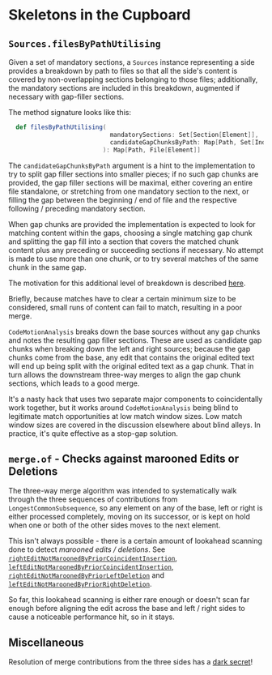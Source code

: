 # Skeletons in the Cupboard #

## `Sources.filesByPathUtilising` ##

Given a set of mandatory sections, a `Sources` instance representing a side provides a breakdown by path to files so
that all the side's content is covered by non-overlapping sections belonging to those files; additionally, the mandatory
sections are included in this breakdown, augmented if necessary with gap-filler sections.

The method signature looks like this:

```scala
  def filesByPathUtilising(
                            mandatorySections: Set[Section[Element]],
                            candidateGapChunksByPath: Map[Path, Set[IndexedSeq[Element]]] = Map.empty
                          ): Map[Path, File[Element]]
```

The `candidateGapChunksByPath` argument is a hint to the implementation to try to split gap filler sections into smaller
pieces; if no such gap chunks are provided, the gap filler sections will be maximal, either covering an entire file
standalone, or stretching from one mandatory section to the next, or filling the gap between the beginning / end of file
and the respective following / preceding mandatory section.

When gap chunks are provided the implementation is expected to look for matching content within the gaps, choosing a
single matching gap chunk and splitting the gap fill into a section that covers the matched chunk content plus any
preceding or succeeding sections if necessary. No attempt is made to use more than one chunk, or to try several matches
of the same chunk in the same gap.

The motivation for this additional level of breakdown is
described [here](https://github.com/sageserpent-open/kineticMerge/issues/43).

Briefly, because matches have to clear a certain minimum size to be considered, small runs of content can fail to match,
resulting in a poor merge.

`CodeMotionAnalysis` breaks down the base sources without any gap chunks and notes the resulting gap filler sections.
These are used as candidate gap chunks when breaking down the left and right sources; because the gap chunks come from
the base, any edit that contains the original edited text will end up being split with the original edited text as a gap
chunk. That in turn allows the downstream three-way merges to align the gap chunk sections, which leads to a good merge.

It's a nasty hack that uses two separate major components to coincidentally work together, but it works
around `CodeMotionAnalysis` being blind to legitimate match opportunities at low match window sizes. Low match window
sizes are covered in the discussion elsewhere about blind alleys. In practice, it's quite effective as a stop-gap
solution.

## `merge.of` - Checks against marooned Edits or Deletions ##

The three-way merge algorithm was intended to systematically walk through the three sequences of contributions
from `LongestCommonSubsequence`, so any element on any of the base, left or right is either processed completely, moving
on its successor, or is kept on hold when one or both of the other sides moves to the next element.

This isn't always possible - there is a certain amount of lookahead scanning done to detect *marooned edits /
deletions*.
See [
`rightEditNotMaroonedByPriorCoincidentInsertion`](https://github.com/sageserpent-open/kineticMerge/blob/63ea2b5cf44d553bf9d49412cc321fc219874d9a/src/main/scala/com/sageserpent/kineticmerge/core/merge.scala#L90),
[
`leftEditNotMaroonedByPriorCoincidentInsertion`](https://github.com/sageserpent-open/kineticMerge/blob/63ea2b5cf44d553bf9d49412cc321fc219874d9a/src/main/scala/com/sageserpent/kineticmerge/core/merge.scala#L107),
[
`rightEditNotMaroonedByPriorLeftDeletion`](https://github.com/sageserpent-open/kineticMerge/blob/63ea2b5cf44d553bf9d49412cc321fc219874d9a/src/main/scala/com/sageserpent/kineticmerge/core/merge.scala#L124)
and
[
`leftEditNotMaroonedByPriorRightDeletion`](https://github.com/sageserpent-open/kineticMerge/blob/63ea2b5cf44d553bf9d49412cc321fc219874d9a/src/main/scala/com/sageserpent/kineticmerge/core/merge.scala#L137).

So far, this lookahead scanning is either rare enough or doesn't scan far enough before aligning the edit across the
base and left / right sides to cause a noticeable performance hit, so in it stays.

## Miscellaneous ##

Resolution of merge contributions from the three sides has
a [dark secret](https://github.com/sageserpent-open/kineticMerge/issues/120)!


